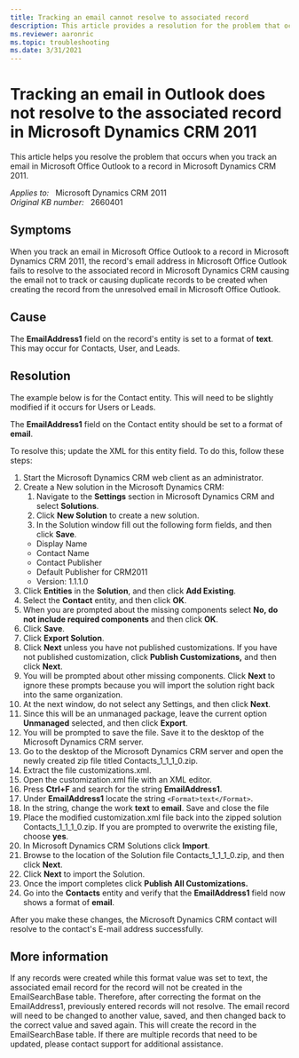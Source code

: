 ```yaml
---
title: Tracking an email cannot resolve to associated record
description: This article provides a resolution for the problem that occurs when you track an email in Microsoft Office Outlook to a record in Microsoft Dynamics CRM 2011.
ms.reviewer: aaronric
ms.topic: troubleshooting
ms.date: 3/31/2021
---
```

# Tracking an email in Outlook does not resolve to the associated record in Microsoft Dynamics CRM 2011

This article helps you resolve the problem that occurs when you track an email in Microsoft Office Outlook to a record in Microsoft Dynamics CRM 2011.

_Applies to:_ &nbsp; Microsoft Dynamics CRM 2011  
_Original KB number:_ &nbsp; 2660401

## Symptoms

When you track an email in Microsoft Office Outlook to a record in Microsoft Dynamics CRM 2011, the record's email address in Microsoft Office Outlook fails to resolve to the associated record in Microsoft Dynamics CRM causing the email not to track or causing duplicate records to be created when creating the record from the unresolved email in Microsoft Office Outlook.

## Cause

The **EmailAddress1** field on the record's entity is set to a format of **text**. This may occur for Contacts, User, and Leads.

## Resolution

The example below is for the Contact entity. This will need to be slightly modified if it occurs for Users or Leads.

The **EmailAddress1** field on the Contact entity should be set to a format of **email**.

To resolve this; update the XML for this entity field. To do this, follow these steps:

1. Start the Microsoft Dynamics CRM web client as an administrator.
2. Create a New solution in the Microsoft Dynamics CRM:
    1. Navigate to the **Settings** section in Microsoft Dynamics CRM and select **Solutions**.
    1. Click **New Solution** to create a new solution.
    1. In the Solution window fill out the following form fields, and then click **Save**.
    - Display Name
    - Contact Name
    - Contact Publisher
    - Default Publisher for CRM2011
    - Version: 1.1.1.0
3. Click **Entities** in the **Solution**, and then click **Add Existing**.
4. Select the **Contact** entity, and then click **OK**.
5. When you are prompted about the missing components select **No, do not include required components**  and then click **OK**.
6. Click **Save**.
7. Click **Export Solution**.
8. Click **Next** unless you have not published customizations. If you have not published customization, click **Publish Customizations,** and then click **Next**.
9. You will be prompted about other missing components. Click **Next** to ignore these prompts because you will import the solution right back into the same organization.
10. At the next window, do not select any Settings, and then click **Next**.
11. Since this will be an unmanaged package, leave the current option **Unmanaged** selected, and then click **Export**.
12. You will be prompted to save the file. Save it to the desktop of the Microsoft Dynamics CRM server.
13. Go to the desktop of the Microsoft Dynamics CRM server and open the newly created zip file titled Contacts_1_1_1_0.zip.
14. Extract the file customizations.xml.
15. Open the customization.xml file with an XML editor.
16. Press **Ctrl+F** and search for the string **EmailAddress1**.
17. Under **EmailAddress1** locate the string `<Format>text</Format>`.
18. In the string, change the work **text** to **email**. Save and close the file
19. Place the modified customization.xml file back into the zipped solution Contacts_1_1_1_0.zip. If you are prompted to overwrite the existing file, choose **yes**.
20. In Microsoft Dynamics CRM Solutions click **Import**.
21. Browse to the location of the Solution file Contacts_1_1_1_0.zip, and then click **Next**.
22. Click **Next** to import the Solution.
23. Once the import completes click **Publish All Customizations.**  
24. Go into the **Contacts** entity and verify that the **EmailAddress1** field now shows a format of **email**.

After you make these changes, the Microsoft Dynamics CRM contact will resolve to the contact's E-mail address successfully.

## More information

If any records were created while this format value was set to text, the associated email record for the record will not be created in the EmailSearchBase table. Therefore, after correcting the format on the EmailAddress1, previously entered records will not resolve. The email record will need to be changed to another value, saved, and then changed back to the correct value and saved again. This will create the record in the EmailSearchBase table. If there are multiple records that need to be updated, please contact support for additional assistance.
